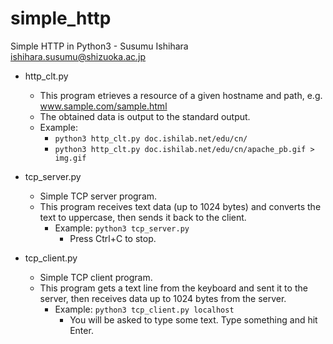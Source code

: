 # simple_http

Simple HTTP in Python3 - Susumu Ishihara <ishihara.susumu@shizuoka.ac.jp>

- http_clt.py
  - This program etrieves a resource of a given hostname and path, e.g. www.sample.com/sample.html
  - The obtained data is output to the standard output.
  - Example:
    - `python3 http_clt.py doc.ishilab.net/edu/cn/`
    - `python3 http_clt.py doc.ishilab.net/edu/cn/apache_pb.gif > img.gif`

- tcp_server.py
  - Simple TCP server program.
  - This program receives text data (up to 1024 bytes) and converts the text to uppercase,
    then sends it back to the client.
    - Example: `python3 tcp_server.py`
      - Press Ctrl+C to stop.

- tcp_client.py
  - Simple TCP client program.
  - This program gets a text line from the keyboard and sent it to the server, then
    receives data up to 1024 bytes from the server.
    - Example: `python3 tcp_client.py localhost`
      - You will be asked to type some text. Type something and hit Enter.
